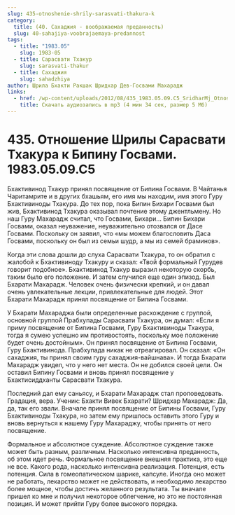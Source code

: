 ```yaml
---
slug: 435-otnoshenie-shrily-sarasvati-thakura-k
category:
  title: (40. Сахаджия - воображаемая преданность)
  slug: 40-sahajiya-voobrajaemaya-predannost
tags:
  - title: "1983.05"
    slug: 1983-05
  - title: Сарасвати Тхакур
    slug: sarasvati-thakur
  - title: Сахаджия
    slug: sahadzhiya
author: Шрила Бхакти Ракшак Шридхар Дев-Госвами Махарадж
links:
  - href: /wp-content/uploads/2012/08/435_1983.05.09.C5_SridharMj_Otnosheniye_Shrily_Sarasvati_Thakura_k_Bipinu_Gosvami.mp3
    title: Скачать аудиозапись в mp3 (4 мин 34 сек, размер 5 Мб)
---
```


# 435. Отношение Шрилы Сарасвати Тхакура к Бипину Госвами. 1983.05.09.С5

Бхактивинод Тхакур принял посвящение от Бипина Госвами. В Чайтанья Чаритамрите и в других бхашьям, его имя мы находим, имя этого Гуру Бхактивиноды Тхакура. До тех пор, пока Бипин Бихари Госвами был жив, Бхактивинод Тхакура оказывал почтение этому джентльмену. Но наш Гуру Махарадж считал, что Госвами, Бихари… Бипин Бихари Госвами, оказал неуважение, неуважительно отозвался от Дасе Госвами. Поскольку он заявил, что «мы можем благословить Даса Госвами, поскольку он был из семьи шудр, а мы из семей браминов».

Когда эти слова дошли до слуха Сарасвати Тхакура, то он обратил с жалобой к Бхактивиноду Тхакуру и сказал: «Твой формальный Гурудев говорит подобное». Бхактивинод Тхакур выразил некоторую скорбь, таким было его положение. И затем случился еще один эпизод. Был Бхарати Махарадж. Человек очень физически крепкий, и он давал очень увлекательные лекции, привлекательные для людей. Этот Бхарати Махарадж принял посвящение от Бипина Госвами.

У Бхарати Махараджа были определенные расхождение с группой, основной группой Прабхупады Сарасвати Тхакура, он думал: «Если я приму посвящение от Бипина Госвами, Гуру Бхактивиноды Тхакура, тогда я сумею успешно им противостоять, поскольку мое положение будет очень достойным». Он принял посвящение от Бипина Госвами, Гуру Бхактивинода. Прабхупада никак не отреагировал. Он сказал: «Он сахаджия, ты принял своим гуру сахаджия-вайшнава». И тогда Бхарати Махарадж увидел, что у него нет места. Он не добился своей цели. Он оставил Бипину Госвами и вновь принял посвящение у Бхактисиддханты Сарасвати Тхакура.

Последний дал ему саньясу, и Бхарати Махарадж стал проповедовать. Градация, вера. Ученик: Бхакти Вивек Бхарати? Шридхар Махарадж: Да, да, так его звали. Вначале принял посвящение от Бипины Госвами, Гуру Бхактивиноды Тхакура, но затем ему пришлось оставить этого Гуру и вновь вернуться к нашему Гуру Махараджу, чтобы принять от него посвящение.

Формальное и абсолютное суждение. Абсолютное суждение также может быть разным, различным. Насколько интенсивна преданность, об этом идет речь. Формальное посвящение внешняя практика, это еще не все. Какого рода, насколько интенсивна реализация. Потенция, есть потенция. Сила в гомеопатическом шарике, капсуле. Иногда оно может не работать, лекарство может не действовать, и необходимо лекарство более мощное, чтобы достичь желанного результата. Ты вначале пришел ко мне и получил некоторое облегчение, но это не постоянная позиция. И может прийти Гуру более высокого порядка.

